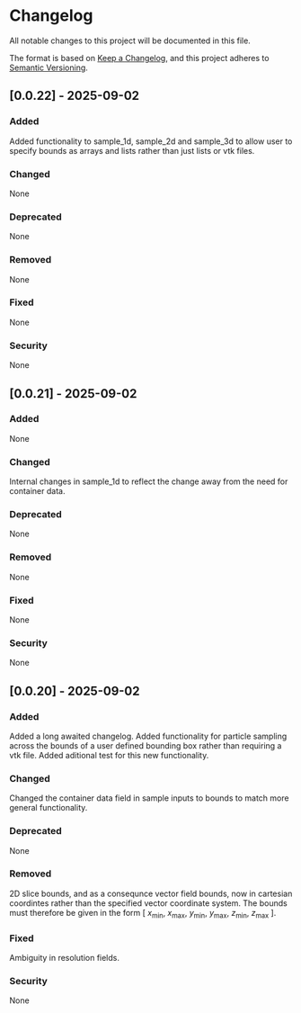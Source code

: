 # Changelog

All notable changes to this project will be documented in this file.

The format is based on [Keep a Changelog](https://keepachangelog.com/en/1.1.0/),
and this project adheres to [Semantic Versioning](https://semver.org/spec/v2.0.0.html).

## [0.0.22] - 2025-09-02

### Added
Added functionality to sample_1d, sample_2d and sample_3d to allow user to
specify bounds as arrays and lists rather than just lists or vtk files.

### Changed
None

### Deprecated
None

### Removed
None

### Fixed
None

### Security
None


## [0.0.21] - 2025-09-02

### Added
None

### Changed
Internal changes in sample_1d to reflect the change away from the need for container data.

### Deprecated
None

### Removed
None

### Fixed
None

### Security
None

## [0.0.20] - 2025-09-02

### Added
Added a long awaited changelog. Added functionality for particle sampling
across the bounds of a user defined bounding box rather than requiring a 
vtk file. Added aditional test for this new functionality.

### Changed
Changed the container data field in sample inputs to bounds to match more
general functionality.

### Deprecated
None

### Removed
2D slice bounds, and as a consequnce vector field bounds, now in cartesian 
coordintes rather than the specified vector coordinate system. The bounds must therefore be given in the form [ $x$<sub>min</sub>, $x$<sub>max</sub>, $y$<sub>min</sub>, $y$<sub>max</sub>, $z$<sub>min</sub>, $z$<sub>max</sub> ].

### Fixed
Ambiguity in resolution fields.

### Security
None
